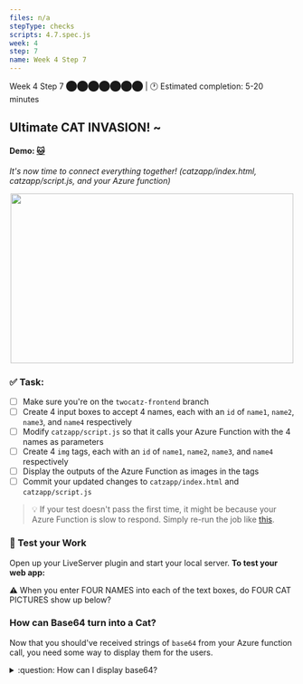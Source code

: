 ```yaml
---
files: n/a
stepType: checks
scripts: 4.7.spec.js
week: 4
step: 7
name: Week 4 Step 7
---
```


Week 4 Step 7 ⬤⬤⬤⬤⬤⬤⬤ | 🕐 Estimated completion: 5-20 minutes

## Ultimate CAT INVASION! ~
#### Demo: [🐱](https://week4step7.emilychen10.repl.co/)
*It's now time to connect everything together! (catzapp/index.html, catzapp/script.js, and your Azure function)*

<p align="center">
   <img src="https://user-images.githubusercontent.com/69332964/121592570-dd859380-ca08-11eb-8b27-ff6e5ee3008b.gif" width="500" height="300" />
</p>

### ✅  Task:
- [ ] Make sure you're on the `twocatz-frontend` branch
- [ ] Create 4 input boxes to accept 4 names, each with an `id` of `name1`, `name2`, `name3`, and `name4` respectively
- [ ] Modify `catzapp/script.js` so that it calls your Azure Function with the 4 names as parameters
- [ ] Create 4 `img` tags, each with an `id` of `name1`, `name2`, `name3`, and `name4` respectively
- [ ] Display the outputs of the Azure Function as images in the tags
- [ ] Commit your updated changes to `catzapp/index.html` and `catzapp/script.js`

> :bulb: If your test doesn't pass the first time, it might be because your Azure Function is slow to respond. Simply re-run the job like [this](https://github.com/bitprj/Intro-To-Serverless/blob/main/GETTING_STARTED.md#question-do-i-have-to-push-a-commit-to-run-a-check).

### 🚧 Test your Work
Open up your LiveServer plugin and start your local server. **To test your web app:**

⚠️ When you enter FOUR NAMES into each of the text boxes, do FOUR CAT PICTURES show up below?

### How can Base64 turn into a Cat?
Now that you should've received strings of `base64` from your Azure function call, you need some way to display them for the users. 

<details>
<summary>:question: How can I display base64?</summary>
  </br>

:one: Retrieve the base64 values from your API

:two: Append `data:image/png;base64,` in front of the base64 data

:three: Like you've done previously, modify the `src` attribute of the image tags and set it equal to the string you created in :two:

Read more [here](https://www.w3docs.com/snippets/html/how-to-display-base64-images-in-html.html)
  <br><br/>
</details>

